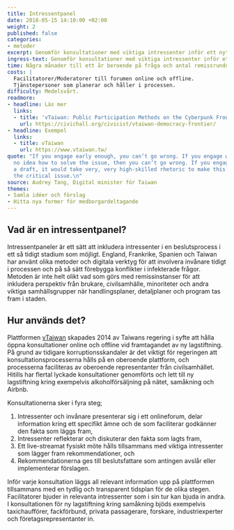 ```yaml
---
title: Intressentpanel
date: 2018-05-15 14:10:00 +02:00
weight: 2
published: false
categories:
- metoder
excerpt: Genomför konsultationer med viktiga intressenter inför ett nytt förslag.
ingress-text: Genomför konsultationer med viktiga intressenter inför ett nytt förslag.
time: Några månader till ett år beroende på fråga och antal remissrundor.
costs: |
  Facilitatorer/Moderatorer till forumen online och offline.
  Tjänstepersoner som planerar och håller i processen.
difficulty: Medelsvårt.
readmore:
- headline: Läs mer
  links:
  - title: 'vTaiwan: Public Participation Methods on the Cyberpunk Frontier of Democracy'
    url: https://civichall.org/civicist/vtaiwan-democracy-frontier/
- headline: Exempel
  links:
  - title: vTaiwan
    url: https://www.vtaiwan.tw/
quote: "If you engage early enough, you can’t go wrong. If you engage when you have
  no idea how to solve the issue, then you can’t go wrong. If you engage with already
  a draft, it would take very, very high-skilled rhetoric to make this \nwork. That’s
  the critical issue.\n"
source: Audrey Tang, Digital minister för Taiwan
themes:
- Samla idéer och förslag
- Hitta nya former för medborgardeltagande
---
```


## Vad är en intressentpanel?
Intressentpaneler är ett sätt att inkludera intressenter i en beslutsprocess i ett så tidigt stadium som möjligt. England, Frankrike, Spanien och Taiwan har använt olika metoder och digitala verktyg för att involvera invånare tidigt i processen och på så sätt förebygga konflikter i infekterade frågor. Metoden är inte helt olikt vad som görs med remissinstanser för att inkludera perspektiv från brukare, civilsamhälle, minoriteter och andra viktiga samhällsgrupper när handlingsplaner, detaljplaner och program tas fram i staden.

## Hur används det?
Plattformen [vTaiwan](https://www.vtaiwan.tw/) skapades 2014 av Taiwans regering i syfte att hålla öppna konsultationer online och offline vid framtagandet av ny lagstiftning. På grund av tidigare korruptionsskandaler är det viktigt för regeringen att konsultationsprocesserna hålls på en oberoende plattform, och processerna faciliteras av oberoende representanter från civilsamhället. Hitills har flertal lyckade konsultationer genomförts och lett till ny lagstiftning kring exempelvis alkoholförsäljning på nätet, samåkning och Airbnb.

Konsultationerna sker i fyra steg;

1. Intressenter och invånare presenterar sig i ett onlineforum, delar information kring ett specifikt ämne och de som faciliterar godkänner den fakta som läggs fram,
2. Intressenter reflekterar och diskuterar den fakta som lagts fram,
3. Ett live-streamat fysiskt möte hålls tillsammans med viktiga intressenter som lägger fram rekommendationer, och
4. Rekommendationerna ges till beslutsfattare som antingen avslår eller implementerar förslagen.

Inför varje konsultation läggs all relevant information upp på plattformen tillsammans med en tydlig och transparent tidsplan för de olika stegen. Facilitatorer bjuder in relevanta intressenter som i sin tur kan bjuda in andra. I konsultationen för ny lagstiftning kring samåkning bjöds exempelvis taxichaufförer, fackförbund, privata passagerare, forskare, industriexperter och företagsrepresentanter in.

